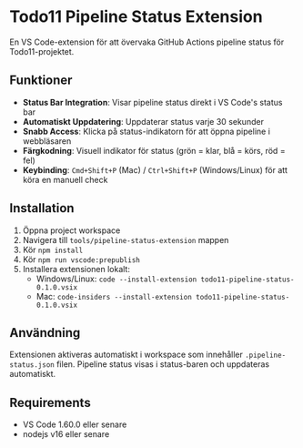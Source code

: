 # Todo11 Pipeline Status Extension

En VS Code-extension för att övervaka GitHub Actions pipeline status för Todo11-projektet.

## Funktioner

- **Status Bar Integration**: Visar pipeline status direkt i VS Code's status bar
- **Automatiskt Uppdatering**: Uppdaterar status varje 30 sekunder
- **Snabb Access**: Klicka på status-indikatorn för att öppna pipeline i webbläsaren
- **Färgkodning**: Visuell indikator för status (grön = klar, blå = körs, röd = fel)
- **Keybinding**: `Cmd+Shift+P` (Mac) / `Ctrl+Shift+P` (Windows/Linux) för att köra en manuell check

## Installation

1. Öppna project workspace
2. Navigera till `tools/pipeline-status-extension` mappen
3. Kör `npm install`
4. Kör `npm run vscode:prepublish`
5. Installera extensionen lokalt:
   - Windows/Linux: `code --install-extension todo11-pipeline-status-0.1.0.vsix`
   - Mac: `code-insiders --install-extension todo11-pipeline-status-0.1.0.vsix`

## Användning

Extensionen aktiveras automatiskt i workspace som innehåller `.pipeline-status.json` filen.
Pipeline status visas i status-baren och uppdateras automatiskt.

## Requirements

- VS Code 1.60.0 eller senare
- nodejs v16 eller senare
